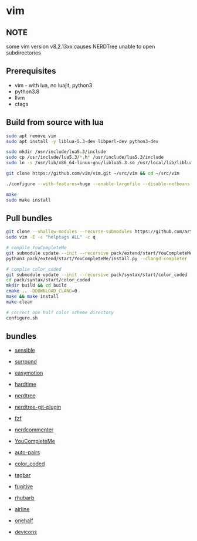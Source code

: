 # vim

## NOTE

some vim version v8.2.13xx causes NERDTree unable to open subdirectories

## Prerequisites

- vim - with lua, no luajit, python3
- python3.8
- llvm
- ctags

## Build from source with lua

```sh
sudo apt remove vim
sudo apt install -y liblua-5.3-dev libperl-dev python3-dev

sudo mkdir /usr/include/lua5.3/include
sudo cp /usr/include/lua5.3/*.h* /usr/include/lua5.3/include
sudo ln -s /usr/lib/x86_64-linux-gnu/liblua5.3.so /usr/local/lib/liblua.so

git clone https://github.com/vim/vim.git ~/src/vim && cd ~/src/vim

./configure --with-features=huge --enable-largefile --disable-netbeans --enable-python3interp --with-python3-config-dir=/usr/lib/python3.8/config-3.8m-x86_64-linux-gnu/ --enable-perlinterp --enable-luainterp --with-lua-prefix=/usr/include/lua5.3 --enable-fail-if-missing --enable-cscope --disable-gui

make
sudo make install
```

## Pull bundles

```sh
git clone --shallow-modules --recurse-submodules https://github.com/artor1os/vim ~/.vim
sudo vim -E -c "helptags ALL" -c q

# compile YouCompleteMe
git submodule update --init --recursive pack/extend/start/YouCompleteMe
python3 pack/extend/start/YouCompleteMe/install.py --clangd-completer

# complie color_coded
git submodule update --init --recursive pack/syntax/start/color_coded
cd pack/syntax/start/color_coded
mkdir build && cd build
cmake .. -DDOWNLOAD_CLANG=0
make && make install
make clean

# correct one half color scheme directory
configure.sh
```

## bundles

- [sensible](https://github.com/tpope/vim-sensible)

- [surround](https://github.com/tpope/vim-surround)

- [easymotion](https://github.com/easymotion/vim-easymotion)

- [hardtime](https://github.com/takac/vim-hardtime)

- [nerdtree](https://github.com/preservim/nerdtree)

- [nerdtree-git-plugin](https://github.com/Xuyuanp/nerdtree-git-plugin)

- [fzf](https://github.com/junegunn/fzf)

- [nerdcommenter](https://github.com/preservim/nerdcommenter)

- [YouCompleteMe](https://github.com/ycm-core/YouCompleteMe)

- [auto-pairs](https://github.com/jiangmiao/auto-pairs)

- [color_coded](https://github.com/jeaye/color_coded)

- [tagbar](https://github.com/majutsushi/tagbar)

- [fugitive](https://github.com/tpope/vim-fugitive)

- [rhubarb](https://github.com/tpope/vim-rhubarb)

- [airline](https://github.com/vim-airline/vim-airline)

- [onehalf](https://github.com/sonph/onehalf)

- [devicons](https://github.com/ryanoasis/vim-devicons)

